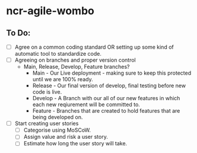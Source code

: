 # ncr-agile-wombo

## To Do:
- [ ] Agree on a common coding standard OR setting up some kind of automatic tool to standardize code.
- [ ] Agreeing on branches and proper version control
  - Main, Release, Develop, Feature branches?
    - Main - Our Live deployment - making sure to keep this protected until we are 100% ready.
    - Release - Our final version of develop, final testing before new code is live.
    - Develop - A Branch with our all of our new features in which each new reqiurement will be committed to.
    - Feature - Branches that are created to hold features that are being developed on.
- [ ] Start creating user stories
  - [ ]  Categorise using MoSCoW.
  - [ ]  Assign value and risk a user story.
  - [ ]  Estimate how long the user story will take.
